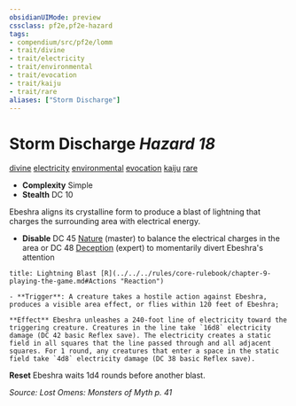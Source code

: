 ```yaml
---
obsidianUIMode: preview
cssclass: pf2e,pf2e-hazard
tags:
- compendium/src/pf2e/lomm
- trait/divine
- trait/electricity
- trait/environmental
- trait/evocation
- trait/kaiju
- trait/rare
aliases: ["Storm Discharge"]
---
```

# Storm Discharge *Hazard 18*  
[divine](../../../rules/traits/divine.md)  [electricity](../../../rules/traits/electricity.md)  [environmental](../../../rules/traits/environmental.md)  [evocation](../../../rules/traits/evocation.md)  [kaiju](../../../rules/traits/kaiju-frp2.md)  [rare](../../../rules/traits/rare.md)  

- **Complexity** Simple
- **Stealth** DC 10  

Ebeshra aligns its crystalline form to produce a blast of lightning that charges the surrounding area with electrical energy.

- **Disable** DC 45 [Nature](../../skills.md#Nature) (master) to balance the electrical charges in the area or DC 48 [Deception](../../skills.md#Deception) (expert) to momentarily divert Ebeshra's attention  
     
```ad-embed-ability
title: Lightning Blast [R](../../../rules/core-rulebook/chapter-9-playing-the-game.md#Actions "Reaction")

- **Trigger**: A creature takes a hostile action against Ebeshra, produces a visible area effect, or flies within 120 feet of Ebeshra;

**Effect** Ebeshra unleashes a 240-foot line of electricity toward the triggering creature. Creatures in the line take `16d8` electricity damage (DC 42 basic Reflex save). The electricity creates a static field in all squares that the line passed through and all adjacent squares. For 1 round, any creatures that enter a space in the static field take `4d8` electricity damage (DC 38 basic Reflex save).
```

**Reset** Ebeshra waits 1d4 rounds before another blast.  

*Source: Lost Omens: Monsters of Myth p. 41*
